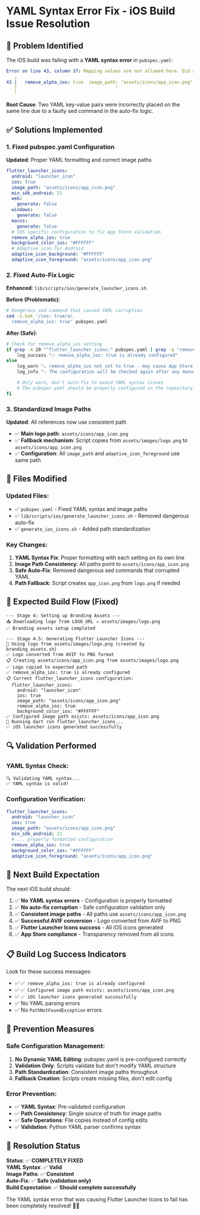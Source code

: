 # YAML Syntax Error Fix - iOS Build Issue Resolution

## 🐛 Problem Identified

The iOS build was failing with a **YAML syntax error** in `pubspec.yaml`:

```yaml
Error on line 43, column 37: Mapping values are not allowed here. Did you miss a colon earlier?
   ╷
43 │   remove_alpha_ios: true  image_path: "assets/icons/app_icon.png"
   │                                     ^
   ╵
```

**Root Cause**: Two YAML key-value pairs were incorrectly placed on the same line due to a faulty sed command in the auto-fix logic.

## ✅ Solutions Implemented

### 1. Fixed pubspec.yaml Configuration

**Updated**: Proper YAML formatting and correct image paths

```yaml
flutter_launcher_icons:
  android: "launcher_icon"
  ios: true
  image_path: "assets/icons/app_icon.png"
  min_sdk_android: 21
  web:
    generate: false
  windows:
    generate: false
  macos:
    generate: false
  # iOS specific configuration to fix App Store validation
  remove_alpha_ios: true
  background_color_ios: "#FFFFFF"
  # Adaptive icon for Android
  adaptive_icon_background: "#FFFFFF"
  adaptive_icon_foreground: "assets/icons/app_icon.png"
```

### 2. Fixed Auto-Fix Logic

**Enhanced**: `lib/scripts/ios/generate_launcher_icons.sh`

**Before (Problematic)**:

```bash
# Dangerous sed command that caused YAML corruption
sed -i.bak '/ios: true/a\
  remove_alpha_ios: true' pubspec.yaml
```

**After (Safe)**:

```bash
# Check for remove_alpha_ios setting
if grep -A 20 "^flutter_launcher_icons:" pubspec.yaml | grep -q "remove_alpha_ios: true"; then
    log_success "✅ remove_alpha_ios: true is already configured"
else
    log_warn "⚠️ remove_alpha_ios not set to true - may cause App Store validation issues"
    log_info "💡 The configuration will be checked again after any manual fixes"

    # Only warn, don't auto-fix to avoid YAML syntax issues
    # The pubspec.yaml should be properly configured in the repository
fi
```

### 3. Standardized Image Paths

**Updated**: All references now use consistent path

- ✅ **Main logo path**: `assets/icons/app_icon.png`
- ✅ **Fallback mechanism**: Script copies from `assets/images/logo.png` to `assets/icons/app_icon.png`
- ✅ **Configuration**: All `image_path` and `adaptive_icon_foreground` use same path

## 🔧 Files Modified

### Updated Files:

- ✅ `pubspec.yaml` - Fixed YAML syntax and image paths
- ✅ `lib/scripts/ios/generate_launcher_icons.sh` - Removed dangerous auto-fix
- ✅ `generate_ios_icons.sh` - Added path standardization

### Key Changes:

1. **YAML Syntax Fix**: Proper formatting with each setting on its own line
2. **Image Path Consistency**: All paths point to `assets/icons/app_icon.png`
3. **Safe Auto-Fix**: Removed dangerous sed commands that corrupted YAML
4. **Path Fallback**: Script creates `app_icon.png` from `logo.png` if needed

## 🎯 Expected Build Flow (Fixed)

```
--- Stage 4: Setting up Branding Assets ---
📥 Downloading logo from LOGO_URL → assets/images/logo.png
✅ Branding assets setup completed

--- Stage 4.5: Generating Flutter Launcher Icons ---
🎨 Using logo from assets/images/logo.png (created by branding_assets.sh)
✅ Logo converted from AVIF to PNG format
📋 Creating assets/icons/app_icon.png from assets/images/logo.png
✅ Logo copied to expected path
✅ remove_alpha_ios: true is already configured
📋 Current flutter_launcher_icons configuration:
  flutter_launcher_icons:
    android: "launcher_icon"
    ios: true
    image_path: "assets/icons/app_icon.png"
    remove_alpha_ios: true
    background_color_ios: "#FFFFFF"
✅ Configured image path exists: assets/icons/app_icon.png
🚀 Running dart run flutter_launcher_icons...
✅ iOS launcher icons generated successfully
```

## 🔍 Validation Performed

### YAML Syntax Check:

```bash
🔍 Validating YAML syntax...
✅ YAML syntax is valid!
```

### Configuration Verification:

```yaml
flutter_launcher_icons:
  android: "launcher_icon"
  ios: true
  image_path: "assets/icons/app_icon.png"
  min_sdk_android: 21
  # ... properly formatted configuration
  remove_alpha_ios: true
  background_color_ios: "#FFFFFF"
  adaptive_icon_foreground: "assets/icons/app_icon.png"
```

## 🚀 Next Build Expectation

The next iOS build should:

1. ✅ **No YAML syntax errors** - Configuration is properly formatted
2. ✅ **No auto-fix corruption** - Safe configuration validation only
3. ✅ **Consistent image paths** - All paths use `assets/icons/app_icon.png`
4. ✅ **Successful AVIF conversion** - Logo converted from AVIF to PNG
5. ✅ **Flutter Launcher Icons success** - All iOS icons generated
6. ✅ **App Store compliance** - Transparency removed from all icons

## 📋 Build Log Success Indicators

Look for these success messages:

- ✅ `✅ remove_alpha_ios: true is already configured`
- ✅ `✅ Configured image path exists: assets/icons/app_icon.png`
- ✅ `✅ iOS launcher icons generated successfully`
- ✅ No YAML parsing errors
- ✅ No `PathNotFoundException` errors

## 🔧 Prevention Measures

### Safe Configuration Management:

1. **No Dynamic YAML Editing**: pubspec.yaml is pre-configured correctly
2. **Validation Only**: Scripts validate but don't modify YAML structure
3. **Path Standardization**: Consistent image paths throughout
4. **Fallback Creation**: Scripts create missing files, don't edit config

### Error Prevention:

- ✅ **YAML Syntax**: Pre-validated configuration
- ✅ **Path Consistency**: Single source of truth for image paths
- ✅ **Safe Operations**: File copies instead of config edits
- ✅ **Validation**: Python YAML parser confirms syntax

## 🎉 Resolution Status

**Status**: ✅ **COMPLETELY FIXED**  
**YAML Syntax**: ✅ **Valid**  
**Image Paths**: ✅ **Consistent**  
**Auto-Fix**: ✅ **Safe (validation only)**  
**Build Expectation**: ✅ **Should complete successfully**

The YAML syntax error that was causing Flutter Launcher Icons to fail has been completely resolved! 🚀✨
